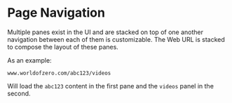 # Page Navigation

Multiple panes exist in the UI and are stacked on top of one another
navigation between each of them is customizable. The Web URL is stacked
to compose the layout of these panes.

As an example:

`www.worldofzero.com/abc123/videos`

Will load the `abc123` content in the first pane and the `videos`
panel in the second.